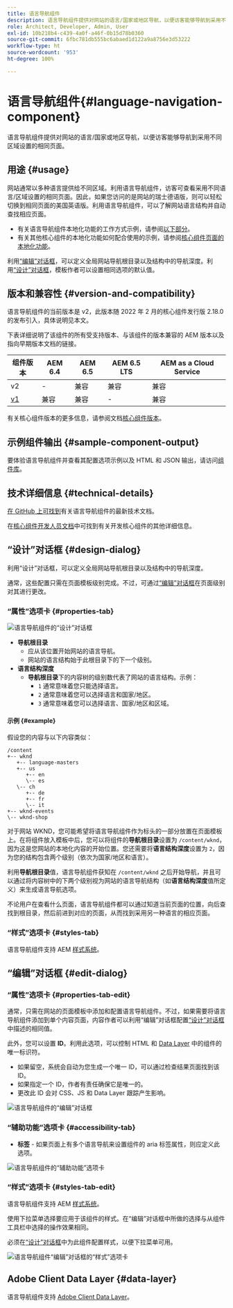 ```yaml
---
title: 语言导航组件
description: 语言导航组件提供对网站的语言/国家或地区导航，以便访客能够导航到采用不同区域设置的相同页面。
role: Architect, Developer, Admin, User
exl-id: 10b218b4-c439-4a0f-a46f-0b15d78b0360
source-git-commit: 6fbc781db555bc6abaed1d122a9a8756e3d53222
workflow-type: ht
source-wordcount: '953'
ht-degree: 100%

---
```


# 语言导航组件{#language-navigation-component}

语言导航组件提供对网站的语言/国家或地区导航，以便访客能够导航到采用不同区域设置的相同页面。

## 用途 {#usage}

网站通常以多种语言提供给不同区域。利用语言导航组件，访客可查看采用不同语言/区域设置的相同页面。因此，如果您访问的是网站的瑞士德语版，则可以轻松切换到相同页面的美国英语版。利用语言导航组件，可以了解网站语言结构并自动查找相应页面。

* 有关语言导航组件本地化功能的工作方式示例，请参阅[以下部分](#example)。
* 有关其他核心组件的本地化功能如何配合使用的示例，请参阅[核心组件页面的本地化功能](/help/get-started/localization.md)。

利用[“编辑”对话框](#edit-dialog)，可以定义全局网站导航根目录以及结构中的导航深度。利用[“设计”对话框](#design-dialog)，模板作者可以设置相同选项的默认值。

## 版本和兼容性 {#version-and-compatibility}

语言导航组件的当前版本是 v2，此版本随 2022 年 2 月的核心组件发行版 2.18.0 的发布引入，具体说明见本文。

下表详细说明了该组件的所有受支持版本、与该组件的版本兼容的 AEM 版本以及指向早期版本文档的链接。

| 组件版本 | AEM 6.4 | AEM 6.5 | AEM 6.5 LTS | AEM as a Cloud Service |
|--- |--- |--- |---|---|
| v2 | - | 兼容 | 兼容 | 兼容 |
| [v1](v1/language-navigation.md) | 兼容 | 兼容 | - | 兼容 |

有关核心组件版本的更多信息，请参阅文档[核心组件版本](/help/versions.md)。

## 示例组件输出 {#sample-component-output}

要体验语言导航组件并查看其配置选项示例以及 HTML 和 JSON 输出，请访问[组件库](https://adobe.com/go/aem_cmp_library_langnav_cn)。

## 技术详细信息 {#technical-details}

[在 GitHub 上可找到](https://adobe.com/go/aem_cmp_tech_langnav_v2_cn)有关语言导航组件的最新技术文档。

在[核心组件开发人员文档](/help/developing/overview.md)中可找到有关开发核心组件的其他详细信息。

## “设计”对话框 {#design-dialog}

利用“设计”对话框，可以定义全局网站导航根目录以及结构中的导航深度。

通常，这些配置只需在页面模板级别完成。不过，可通过[“编辑”对话框](#edit-dialog)在页面级别对其进行更改。

### “属性”选项卡 {#properties-tab}

![语言导航组件的“设计”对话框](/help/assets/language-navigation-design.png)

* **导航根目录**
   * 应从该位置开始网站的语言导航。
   * 网站的语言结构始于此根目录下的下一个级别。
* **语言结构深度**
   * **导航根目录**&#x200B;下的内容树的级别数代表了网站的语言结构。示例：
      * `1` 通常意味着您只能选择语言。
      * `2` 通常意味着您可以选择语言和国家/地区。
      * `3` 通常意味着您可以选择语言、国家/地区和区域。

#### 示例 {#example}

假设您的内容与以下内容类似：

```
/content
+-- wknd
   +-- language-masters
   +-- us
      +-- en
      \-- es
   \-- ch
      +-- de
      +-- fr
      \-- it
+-- wknd-events
\-- wknd-shop
```

对于网站 WKND，您可能希望将语言导航组件作为标头的一部分放置在页面模板上。在将组件放入模板中后，您可以将组件的&#x200B;**导航根目录**&#x200B;设置为 `/content/wknd`，因为这是您网站的本地化内容的开始位置。您还需要将&#x200B;**语言结构深度**&#x200B;设置为 `2`，因为您的结构包含两个级别（依次为国家/地区和语言）。

利用&#x200B;**导航根目录**&#x200B;值，语言导航组件获知在 `/content/wknd` 之后开始导航，并且可以通过将内容树中的下两个级别视为网站的语言导航结构（如&#x200B;**语言结构深度**&#x200B;值所定义）来生成语言导航选项。

不论用户在查看什么页面，语言导航组件都可以通过知道当前页面的位置，向后查找到根目录，然后前进到对应的页面，从而找到采用另一种语言的相应页面。

### “样式”选项卡 {#styles-tab}

语言导航组件支持 AEM [样式系统](/help/get-started/authoring.md#component-styling)。

## “编辑”对话框 {#edit-dialog}

### “属性”选项卡 {#properties-tab-edit}

通常，只需在网站的页面模板中添加和配置语言导航组件。不过，如果需要将语言导航组件添加到单个内容页面，内容作者可以利用“编辑”对话框配置[“设计”对话框](#design-dialog)中描述的相同值。

此外，您可以设置 **ID**。利用此选项，可以控制 HTML 和 [Data Layer](/help/developing/data-layer/overview.md) 中的组件的唯一标识符。

* 如果留空，系统会自动为您生成一个唯一 ID，可以通过检查结果页面找到该 ID。
* 如果指定一个 ID，作者有责任确保它是唯一的。
* 更改此 ID 会对 CSS、JS 和 Data Layer 跟踪产生影响。

![语言导航组件的“编辑”对话框](/help/assets/language-navigation-edit.png)

### “辅助功能”选项卡 {#accessibility-tab}

* **标签** - 如果页面上有多个语言导航来设置组件的 aria 标签属性，则应定义此选项。

![语言导航组件的“辅助功能”选项卡](/help/assets/language-navigation-edit-accessibility.png)

### “样式”选项卡 {#styles-tab-edit}

语言导航组件支持 AEM [样式系统](/help/get-started/authoring.md#component-styling)。

使用下拉菜单选择要应用于该组件的样式。在“编辑”对话框中所做的选择与从组件工具栏中选择的操作效果相同。

必须在[“设计”对话框](#design-dialog)中为此组件配置样式，以便下拉菜单可用。

![语言导航组件“编辑”对话框的“样式”选项卡](/help/assets/language-navigation-edit-styles.png)

## Adobe Client Data Layer {#data-layer}

语言导航组件支持 [Adobe Client Data Layer](/help/developing/data-layer/overview.md)。
